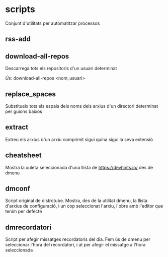 # scripts
Conjunt d'utilitats per automatitzar processos

## rss-add

## download-all-repos
Descarrega tots els repositoris d'un usuari determinat

_Ús:_
	download-all-repos <nom_usuari>

## replace_spaces
Substitueix tots els espais dels noms dels arxius d'un directori determinat per guions baixos


## extract
Extreu els arxius d'un arxiu comprimit sigui quina sigui la seva extensió

## cheatsheet
Mostra la xuleta seleccionada d'una llista de https://devhints.io/ des de dmenu

## dmconf
Script original de distrotube.
Mostra, des de la utilitat dmenu, la llista d'arxius de configuració, i un cop seleccionat l'arxiu, l'obre amb l'editor que tenim per defecte

## dmrecordatori
Script per afegir missatges recordatoris del dia.
Fem ús de dmenu per seleccionar l'hora del recordatori, i at per afegir el missatge a l'hora seleccionada
